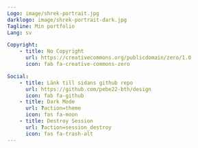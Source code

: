 ```yaml
---
Logo: image/shrek-portrait.jpg
darklogo: image/shrek-portrait-dark.jpg
Tagline: Min portfolio
Lang: sv

Copyright:
    - title: No Copyright
      url: https://creativecommons.org/publicdomain/zero/1.0
      icon: fab fa-creative-commons-zero

Social:
    - title: Länk till sidans github repo
      url: https://github.com/pebe22-bth/design
      icon: fab fa-github
    - title: Dark Mode
      url: ?action=theme
      icon: fas fa-moon
    - title: Destroy Session
      url: ?action=session_destroy
      icon: fas fa-trash-alt
---
```


